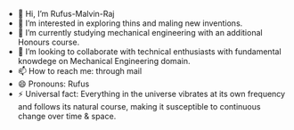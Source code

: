 - 👋 Hi, I’m Rufus-Malvin-Raj
- 👀 I’m interested in exploring thins and maling new inventions.
- 🌱 I’m currently studying mechanical engineering with an additional Honours course.
- 💞️ I’m looking to collaborate with technical enthusiasts with fundamental knowdege on Mechanical Engineering domain.
- 📫 How to reach me: through mail
- 😄 Pronouns: Rufus
- ⚡ Universal fact: Everything in the universe vibrates at its own frequency and follows its natural course, making it susceptible to continuous change over time & space.

<!---
Rufus-Malvin-Raj/Rufus-Malvin-Raj is a ✨ special ✨ repository because its `README.md` (this file) appears on your GitHub profile.
You can click the Preview link to take a look at your changes.
--->
